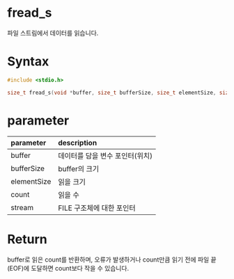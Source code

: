 # fread_s

파일 스트림에서 데이터를 읽습니다.

# **Syntax**

```c++
#include <stdio.h>

size_t fread_s(void *buffer, size_t bufferSize, size_t elementSize, size_t count, FILE *stream);
```

# **parameter**

| parameter   | description |
| :---        | :--- |
| buffer      | 데이터를 담을 변수 포인터(위치) |
| bufferSize  | buffer의 크기 |
| elementSize | 읽을 크기 |
| count       | 읽을 수 |
| stream      | FILE 구조체에 대한 포인터 |

# **Return**

buffer로 읽은 count를 반환하며, 오류가 발생하거나 count만큼 읽기 전에 파일 끝(EOF)에 도달하면 count보다 작을 수 있습니다.